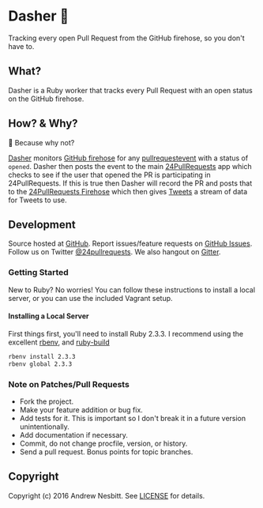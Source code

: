 # Dasher :gift:

Tracking every open Pull Request from the GitHub firehose, so you don't have to.

## What?

Dasher is a Ruby worker that tracks every Pull Request with an open status on the GitHub firehose.

## How? & Why?

:gift: Because why not?

[Dasher](https://github.com/24pullrequests/dasher) monitors [GitHub firehose](http://github-firehose.herokuapp.com/events) for any [pullrequestevent](https://developer.github.com/v3/activity/events/types/#pullrequestevent) with a status of ```opened```. Dasher then posts the event to the main [24PullRequests](https://github.com/24pullrequests/24pullrequests) app which checks to see if the user that opened the PR is participating in 24PullRequests. If this is true then Dasher will record the PR and posts that to the [24PullRequests Firehose](https://github.com/24pullrequests/firehose) which then gives [Tweets](https://github.com/24pullrequests/tweets) a stream of data for Tweets to use.

## Development

Source hosted at [GitHub](http://github.com/24pullrequests/dasher).
Report issues/feature requests on [GitHub Issues](http://github.com/24pullrequests/dasher/issues). Follow us on Twitter [@24pullrequests](https://twitter.com/24pullrequests). We also hangout on [Gitter](https://gitter.im/24pullrequests/24pullrequests).

### Getting Started

New to Ruby? No worries! You can follow these instructions to install a local server, or you can use the included Vagrant setup.

#### Installing a Local Server

First things first, you'll need to install Ruby 2.3.3. I recommend using the excellent [rbenv](https://github.com/sstephenson/rbenv),
and [ruby-build](https://github.com/sstephenson/ruby-build)

```bash
rbenv install 2.3.3
rbenv global 2.3.3
```

### Note on Patches/Pull Requests

 * Fork the project.
 * Make your feature addition or bug fix.
 * Add tests for it. This is important so I don't break it in a
   future version unintentionally.
 * Add documentation if necessary.
 * Commit, do not change procfile, version, or history.
 * Send a pull request. Bonus points for topic branches.

## Copyright

Copyright (c) 2016 Andrew Nesbitt. See [LICENSE](https://github.com/24pullrequests/dasher/blob/master/LICENSE) for details.
